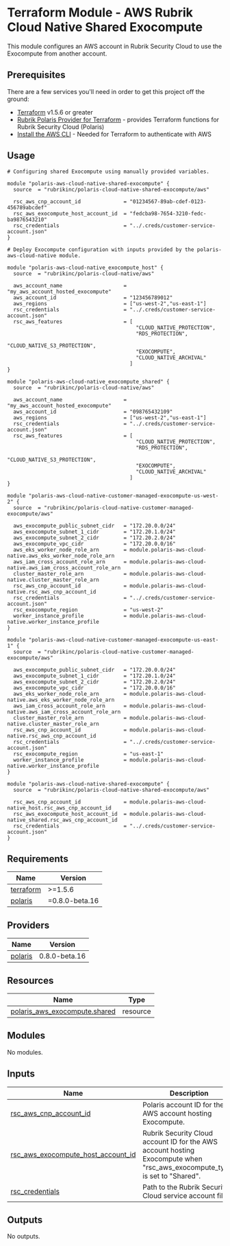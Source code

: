 # Terraform Module - AWS Rubrik Cloud Native Shared Exocompute

This module configures an AWS account in Rubrik Security Cloud to use the Exocompute from another account.

## Prerequisites

There are a few services you'll need in order to get this project off the ground:

- [Terraform](https://www.terraform.io/downloads.html) v1.5.6 or greater
- [Rubrik Polaris Provider for Terraform](https://github.com/rubrikinc/terraform-provider-polaris) - provides Terraform functions for Rubrik Security Cloud (Polaris)
- [Install the AWS CLI](https://docs.aws.amazon.com/cli/latest/userguide/getting-started-install.html) - Needed for Terraform to authenticate with AWS

## Usage

```hcl
# Configuring shared Exocompute using manually provided variables.

module "polaris-aws-cloud-native-shared-exocompute" {
  source  = "rubrikinc/polaris-cloud-native-shared-exocompute/aws"
  
  rsc_aws_cnp_account_id              = "01234567-89ab-cdef-0123-456789abcdef"
  rsc_aws_exocompute_host_account_id  = "fedcba98-7654-3210-fedc-ba9876543210"
  rsc_credentials                     = "../.creds/customer-service-account.json"
}
```

```hcl
# Deploy Exocompute configuration with inputs provided by the polaris-aws-cloud-native module.

module "polaris-aws-cloud-native_exocompute_host" {
  source  = "rubrikinc/polaris-cloud-native/aws"
  
  aws_account_name                    = "my_aws_account_hosted_exocompute"
  aws_account_id                      = "123456789012"
  aws_regions                         = ["us-west-2","us-east-1"]
  rsc_credentials                     = "../.creds/customer-service-account.json"
  rsc_aws_features                    = [
                                          "CLOUD_NATIVE_PROTECTION",
                                          "RDS_PROTECTION",
                                          "CLOUD_NATIVE_S3_PROTECTION",
                                          "EXOCOMPUTE",
                                          "CLOUD_NATIVE_ARCHIVAL"
                                        ]
}

module "polaris-aws-cloud-native_exocompute_shared" {
  source  = "rubrikinc/polaris-cloud-native/aws"
  
  aws_account_name                    = "my_aws_account_hosted_exocompute"
  aws_account_id                      = "098765432109"
  aws_regions                         = ["us-west-2","us-east-1"]
  rsc_credentials                     = "../.creds/customer-service-account.json"
  rsc_aws_features                    = [
                                          "CLOUD_NATIVE_PROTECTION",
                                          "RDS_PROTECTION",
                                          "CLOUD_NATIVE_S3_PROTECTION",
                                          "EXOCOMPUTE",
                                          "CLOUD_NATIVE_ARCHIVAL"
                                        ]
}

module "polaris-aws-cloud-native-customer-managed-exocompute-us-west-2" {
  source  = "rubrikinc/polaris-cloud-native-customer-managed-exocompute/aws"
  
  aws_exocompute_public_subnet_cidr   = "172.20.0.0/24"
  aws_exocompute_subnet_1_cidr        = "172.20.1.0/24"
  aws_exocompute_subnet_2_cidr        = "172.20.2.0/24"
  aws_exocompute_vpc_cidr             = "172.20.0.0/16"
  aws_eks_worker_node_role_arn        = module.polaris-aws-cloud-native.aws_eks_worker_node_role_arn
  aws_iam_cross_account_role_arn      = module.polaris-aws-cloud-native.aws_iam_cross_account_role_arn
  cluster_master_role_arn             = module.polaris-aws-cloud-native.cluster_master_role_arn
  rsc_aws_cnp_account_id              = module.polaris-aws-cloud-native.rsc_aws_cnp_account_id
  rsc_credentials                     = "../.creds/customer-service-account.json"
  rsc_exocompute_region               = "us-west-2"
  worker_instance_profile             = module.polaris-aws-cloud-native.worker_instance_profile
}

module "polaris-aws-cloud-native-customer-managed-exocompute-us-east-1" {
  source  = "rubrikinc/polaris-cloud-native-customer-managed-exocompute/aws"
  
  aws_exocompute_public_subnet_cidr   = "172.20.0.0/24"
  aws_exocompute_subnet_1_cidr        = "172.20.1.0/24"
  aws_exocompute_subnet_2_cidr        = "172.20.2.0/24"
  aws_exocompute_vpc_cidr             = "172.20.0.0/16"
  aws_eks_worker_node_role_arn        = module.polaris-aws-cloud-native.aws_eks_worker_node_role_arn
  aws_iam_cross_account_role_arn      = module.polaris-aws-cloud-native.aws_iam_cross_account_role_arn
  cluster_master_role_arn             = module.polaris-aws-cloud-native.cluster_master_role_arn
  rsc_aws_cnp_account_id              = module.polaris-aws-cloud-native.rsc_aws_cnp_account_id
  rsc_credentials                     = "../.creds/customer-service-account.json"
  rsc_exocompute_region               = "us-east-1"
  worker_instance_profile             = module.polaris-aws-cloud-native.worker_instance_profile
}

module "polaris-aws-cloud-native-shared-exocompute" {
  source  = "rubrikinc/polaris-cloud-native-shared-exocompute/aws"
  
  rsc_aws_cnp_account_id              = module.polaris-aws-cloud-native_host.rsc_aws_cnp_account_id
  rsc_aws_exocompute_host_account_id  = module.polaris-aws-cloud-native_shared.rsc_aws_cnp_account_id
  rsc_credentials                     = "../.creds/customer-service-account.json"
}

```

<!-- BEGIN_TF_DOCS -->


## Requirements

| Name | Version |
|------|---------|
| <a name="requirement_terraform"></a> [terraform](#requirement\_terraform) | >=1.5.6 |
| <a name="requirement_polaris"></a> [polaris](#requirement\_polaris) | =0.8.0-beta.16 |

## Providers

| Name | Version |
|------|---------|
| <a name="provider_polaris"></a> [polaris](#provider\_polaris) | 0.8.0-beta.16 |

## Resources

| Name | Type |
|------|------|
| [polaris_aws_exocompute.shared](https://registry.terraform.io/providers/rubrikinc/polaris/0.8.0-beta.16/docs/resources/aws_exocompute) | resource |

## Modules

No modules.

## Inputs

| Name | Description | Type | Default | Required |
|------|-------------|------|---------|:--------:|
| <a name="input_rsc_aws_cnp_account_id"></a> [rsc\_aws\_cnp\_account\_id](#input\_rsc\_aws\_cnp\_account\_id) | Polaris account ID for the AWS account hosting Exocompute. | `string` | n/a | yes |
| <a name="input_rsc_aws_exocompute_host_account_id"></a> [rsc\_aws\_exocompute\_host\_account\_id](#input\_rsc\_aws\_exocompute\_host\_account\_id) | Rubrik Security Cloud account ID for the AWS account hosting Exocompute when "rsc\_aws\_exocompute\_type" is set to "Shared". | `string` | n/a | yes |
| <a name="input_rsc_credentials"></a> [rsc\_credentials](#input\_rsc\_credentials) | Path to the Rubrik Security Cloud service account file. | `string` | n/a | yes |

## Outputs

No outputs.


<!-- END_TF_DOCS -->